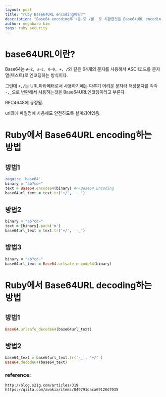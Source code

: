 ```yaml
---
layout: post
title: "ruby Base64URL encoding이란?"
description: "Base64 encoding후 +을-로 /를 _로 치환한것을 Base64URL encoding이라 부른다."
author: negabaro kim
tags: ruby security
---
```


# base64URL이란?

Base64는 `A–Z, a–z, 0–9, +, /`와 같은 64개의 문자를 사용해서 ASCII코드를 문자열(텍스트)로 엔코딩하는 방식이다.

그런데 `+,/`는 URL파라메터로서 사용하기에는 다루기 어려운 문자라 해당문자를 각각 `-,_`으로 변환해서
사용하는것을 Base64URL엔코딩이라고 부른다.

RFC4648에 규정됨.

url외에 파일명에 사용해도 안전하도록 설계되어있음.


# Ruby에서 Base64URL encoding하는 방법

## 방법1

```ruby
require 'base64'
binary = "ab?cd~"
text = Base64.encode64(binary) #<<Base64 Encoding
base64url_text = text.tr('+/', '-_')
```

## 방법2

```ruby
binary = "ab?cd~"
text = [binary].pack('m')
base64url_text = text.tr('+/', '-_')
```
## 방법3

```ruby
binary = "ab?cd~"
base64url_text = Base64.urlsafe_encode64(binary)
```


# Ruby에서 Base64URL decoding하는 방법

## 방법1

```ruby
Base64.urlsafe_decode64(base64url_text)
```

## 방법2

```ruby
base64_text = base64url_text.tr('-_', '+/' )
Base64.decode64(base64_text)  
```

### reference:

```
http://blog.s21g.com/articles/319
https://qiita.com/awakia/items/049791daca69120d7035
```